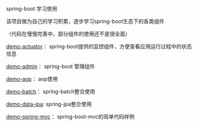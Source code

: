 spring-boot 学习使用

该项目做为自己的学习积累，逐步学习spring-boot生态下的各类组件

（代码在慢慢完善中，部分组件的使用还不是很全面）


[demo-actuator](./demo-actuator/ReadMe.md)： spring-boot提供的监控组件，方便查看应用运行过程中的状态信息

[demo-admin](./demo-admin/ReadMe.md)： spring-boot 管理组件

[demo-aop](./demo-aop/ReadMe.md)： aop使用

[demo-batch](./demo-batch/ReadMe.md)： spring-batch整合使用

[demo-data-jpa](./demo-data-jpa/R): spring-jpa整合使用

[demo-spring-mvc](./demo-spring-mvc/README.md)：  spring-boot-mvc的简单代码样例

